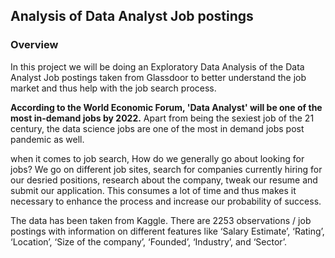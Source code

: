 ## Analysis of Data Analyst Job postings
### Overview
In this project we will be doing an Exploratory Data Analysis of the Data Analyst Job postings taken from Glassdoor to better
understand the job market and thus help with the job search process.

**According to the World Economic Forum, 'Data Analyst' will be one of the most in-demand jobs by 2022.** Apart from being the sexiest job of the 21 century, the data science jobs are one of the most in demand jobs post pandemic as well.

when it comes to job search, How do we generally go about looking for jobs? We go on different job sites, search for companies currently hiring for our desried positions, research about the company, tweak our resume and submit our application. This consumes a lot of time and thus makes it necessary to enhance the process and increase our probability of success.

The data has been taken from Kaggle. There are 2253 observations / job postings with information on different features like ‘Salary Estimate’, ‘Rating’, ‘Location’, ‘Size of the company’, ‘Founded’, ‘Industry’, and ‘Sector’.
